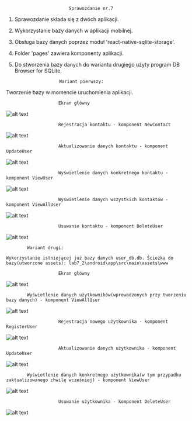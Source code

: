 							Sprawozdanie nr.7
							
1. Sprawozdanie składa się z dwóch aplikacji. 
2. Wykorzystanie bazy danych w aplikacji mobilnej.
3. Obsługa bazy danych poprzez moduł 'react-native-sqlite-storage'.
4. Folder 'pages' zawiera komponenty aplikacji.
5. Do stworzenia bazy danych do wariantu drugiego użyty program DB Browser for SQLite.

						Wariant pierwszy:
            
Tworzenie bazy w momencie uruchomienia aplikacji.
            
						Ekran główny
![alt text](https://github.com/MichalKohnke/aplikacje-mobilne-Kohnke-185ic/blob/master/labki7/lab7_screeny/1_1.png)

						Rejestracja kontaktu - komponent NewContact
![alt text](https://github.com/MichalKohnke/aplikacje-mobilne-Kohnke-185ic/blob/master/labki7/lab7_screeny/1_2.png)

						Aktualizowanie danych kontaktu - komponent UpdateUser
![alt text](https://github.com/MichalKohnke/aplikacje-mobilne-Kohnke-185ic/blob/master/labki7/lab7_screeny/1_3.png)

						Wyświetlenie danych konkretnego kontaktu - komponent ViewUser
![alt text](https://github.com/MichalKohnke/aplikacje-mobilne-Kohnke-185ic/blob/master/labki7/lab7_screeny/1_4.png) 

						Wyświetlenie danych wszystkich kontaktów - komponent ViewAllUser
![alt text](https://github.com/MichalKohnke/aplikacje-mobilne-Kohnke-185ic/blob/master/labki7/lab7_screeny/1_5.png) 

						Usuwanie kontaktu - komponent DeleteUser
![alt text](https://github.com/MichalKohnke/aplikacje-mobilne-Kohnke-185ic/blob/master/labki7/lab7_screeny/1_6.png)

            Wariant drugi:
            
    Wykorzystanie istniejącej już bazy danych user_db.db. Ścieżka do bazy(utworzone assets): lab7_2\android\app\src\main\assets\www
            
						Ekran główny
![alt text](https://github.com/MichalKohnke/aplikacje-mobilne-Kohnke-185ic/blob/master/labki7/lab7_screeny/2_1.png)

			Wyświetlenie danych użytkowników(wprowadzonych przy tworzeniu bazy danych) - komponent ViewAllUser
![alt text](https://github.com/MichalKohnke/aplikacje-mobilne-Kohnke-185ic/blob/master/labki7/lab7_screeny/2_3.png)

						Rejestracja nowego użytkownika - komponent RegisterUser
![alt text](https://github.com/MichalKohnke/aplikacje-mobilne-Kohnke-185ic/blob/master/labki7/lab7_screeny/2_2.png)

						Aktualizowanie danych użytkownika - komponent UpdateUser
![alt text](https://github.com/MichalKohnke/aplikacje-mobilne-Kohnke-185ic/blob/master/labki7/lab7_screeny/2_4.png) 

			Wyświetlenie danych konkretnego użytkownika(w tym przypadku zaktualizowanego chwilę wcześniej) - komponent ViewUser
![alt text](https://github.com/MichalKohnke/aplikacje-mobilne-Kohnke-185ic/blob/master/labki7/lab7_screeny/2_6.png) 

						Usuwanie użytkownika - komponent DeleteUser
![alt text](https://github.com/MichalKohnke/aplikacje-mobilne-Kohnke-185ic/blob/master/labki7/lab7_screeny/2_5.png)


